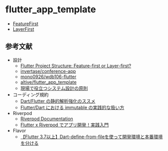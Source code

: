 # flutter_app_template

- [FeatureFirst](./feature_first)
- [LayerFirst](./layer_first)

## 参考文献

- 設計
  - [Flutter Project Structure: Feature-first or Layer-first?](https://codewithandrea.com/articles/flutter-project-structure/)
  - [invertase/conference-app](https://github.com/invertase/conference-app)
  - [mono0926/wdb106-flutter](https://github.com/mono0926/wdb106-flutter)
  - [altive/flutter_app_template](https://github.com/altive/flutter_app_template)
  - [現場で役立つシステム設計の原則](https://www.amazon.co.jp/dp/477419087X)
- コーディング規約
  - [Dart/Flutter の静的解析強化のススメ](https://medium.com/flutter-jp/analysis-b8dbb19d3978)
  - [Flutter/Dart における immutable の実践的な扱い方](https://medium.com/flutter-jp/immutable-d23bae5c29f8)
- Riverpod
  - [Riverpod Documentation](https://riverpod.dev/)
  - [Flutter x Riverpod でアプリ開発！実践入門](https://zenn.dev/riscait/books/flutter-riverpod-practical-introduction)
- Flavor
  - [【Flutter 3.7以上】Dart-define-from-fileを使って開発環境と本番環境を分ける](https://zenn.dev/altiveinc/articles/separating-environments-in-flutter)
